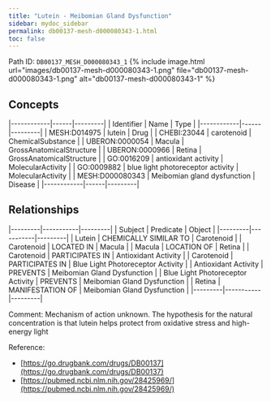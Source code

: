 ```yaml
---
title: "Lutein - Meibomian Gland Dysfunction"
sidebar: mydoc_sidebar
permalink: db00137-mesh-d000080343-1.html
toc: false 
---
```



Path ID: `DB00137_MESH_D000080343_1`
{% include image.html url="images/db00137-mesh-d000080343-1.png" file="db00137-mesh-d000080343-1.png" alt="db00137-mesh-d000080343-1" %}

## Concepts

|------------|------|---------|
| Identifier | Name | Type    |
|------------|------|---------|
| MESH:D014975 | lutein | Drug |
| CHEBI:23044 | carotenoid | ChemicalSubstance |
| UBERON:0000054 | Macula | GrossAnatomicalStructure |
| UBERON:0000966 | Retina | GrossAnatomicalStructure |
| GO:0016209 | antioxidant activity | MolecularActivity |
| GO:0009882 | blue light photoreceptor activity | MolecularActivity |
| MESH:D000080343 | Meibomian gland dysfunction | Disease |
|------------|------|---------|

## Relationships

|---------|-----------|---------|
| Subject | Predicate | Object  |
|---------|-----------|---------|
| Lutein | CHEMICALLY SIMILAR TO | Carotenoid |
| Carotenoid | LOCATED IN | Macula |
| Macula | LOCATION OF | Retina |
| Carotenoid | PARTICIPATES IN | Antioxidant Activity |
| Carotenoid | PARTICIPATES IN | Blue Light Photoreceptor Activity |
| Antioxidant Activity | PREVENTS | Meibomian Gland Dysfunction |
| Blue Light Photoreceptor Activity | PREVENTS | Meibomian Gland Dysfunction |
| Retina | MANIFESTATION OF | Meibomian Gland Dysfunction |
|---------|-----------|---------|

Comment: Mechanism of action unknown. The hypothesis for the natural concentration is that lutein helps protect from oxidative stress and high-energy light

Reference: 
  - [https://go.drugbank.com/drugs/DB00137](https://go.drugbank.com/drugs/DB00137)
  - [https://pubmed.ncbi.nlm.nih.gov/28425969/](https://pubmed.ncbi.nlm.nih.gov/28425969/)
